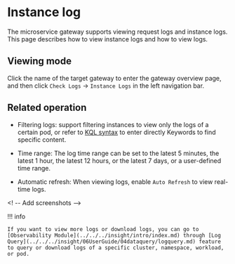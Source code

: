 # Instance log

The microservice gateway supports viewing request logs and instance logs. This page describes how to view instance logs and how to view logs.

## Viewing mode

Click the name of the target gateway to enter the gateway overview page, and then click `Check Logs` -> `Instance Logs` in the left navigation bar.

<!--![]()screenshots-->

## Related operation


- Filtering logs: support filtering instances to view only the logs of a certain pod, or refer to [KQL syntax](https://www.elastic.co/guide/en/kibana/current/kuery-query.html) to enter directly Keywords to find specific content.

- Time range: The log time range can be set to the latest 5 minutes, the latest 1 hour, the latest 12 hours, or the latest 7 days, or a user-defined time range.

- Automatic refresh: When viewing logs, enable `Auto Refresh` to view real-time logs.

<! -- Add screenshots -->

!!! info

    If you want to view more logs or download logs, you can go to [Observability Module](../../../insight/intro/index.md) through [Log Query](../../../insight/06UserGuide/04dataquery/logquery.md) feature to query or download logs of a specific cluster, namespace, workload, or pod.

